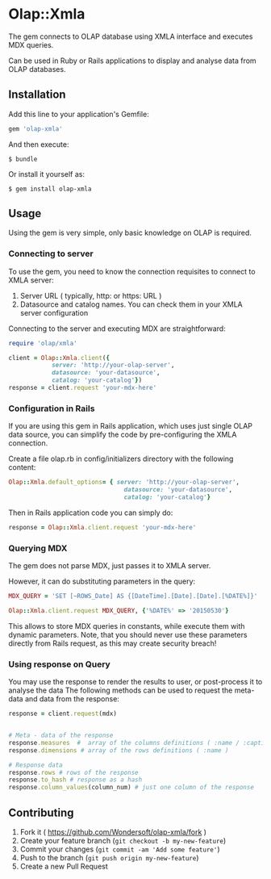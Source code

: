 # Olap::Xmla

The gem connects to OLAP database using XMLA interface and executes MDX queries.

Can be used in Ruby or Rails applications to display and analyse data from OLAP databases.

## Installation

Add this line to your application's Gemfile:

```ruby
gem 'olap-xmla'
```

And then execute:

    $ bundle

Or install it yourself as:

    $ gem install olap-xmla

## Usage

Using the gem is very simple, only basic knowledge on OLAP is required.

### Connecting to server

To use the gem, you need to know the connection requisites to connect to XMLA server:

1. Server URL ( typically, http: or https: URL )
2. Datasource and catalog names. You can check them in your XMLA server configuration

Connecting to the server and executing MDX are straightforward:

```ruby
require 'olap/xmla'

client = Olap::Xmla.client({
            server: 'http://your-olap-server',
            datasource: 'your-datasource',
            catalog: 'your-catalog'})
response = client.request 'your-mdx-here'
```

### Configuration in Rails

If you are using this gem in Rails application, which uses just single OLAP data source,
you can simplify the code by pre-configuring the XMLA connection.

Create a file olap.rb in config/initializers directory with the following content:

```ruby
Olap::Xmla.default_options= { server: 'http://your-olap-server',
                                datasource: 'your-datasource',
                                catalog: 'your-catalog'}
```

Then in Rails application code you can simply do:

```ruby
response = Olap::Xmla.client.request 'your-mdx-here'
```

### Querying MDX

The gem does not parse MDX, just passes it to XMLA server.

However, it can do substituting parameters in the query:

```ruby
MDX_QUERY = 'SET [~ROWS_Date] AS {[DateTime].[Date].[Date].[%DATE%]}'

Olap::Xmla.client.request MDX_QUERY, {'%DATE%' => '20150530'}
```

This allows to store MDX queries in constants, while execute them with dynamic parameters.
Note, that you should never use these parameters directly from Rails request, as
this may create security breach!

### Using response on Query


You may use the response to render the results to user, or post-process it to analyse the data
The following methods can be used to request the meta-data and data from the response:

```ruby
response = client.request(mdx)


# Meta - data of the response
response.measures  #  array of the columns definitions ( :name / :caption )
response.dimensions # array of the rows definitions ( :name )

# Response data
response.rows # rows of the response
response.to_hash # response as a hash
response.column_values(column_num) # just one column of the response

```

## Contributing

1. Fork it ( https://github.com/Wondersoft/olap-xmla/fork )
2. Create your feature branch (`git checkout -b my-new-feature`)
3. Commit your changes (`git commit -am 'Add some feature'`)
4. Push to the branch (`git push origin my-new-feature`)
5. Create a new Pull Request

